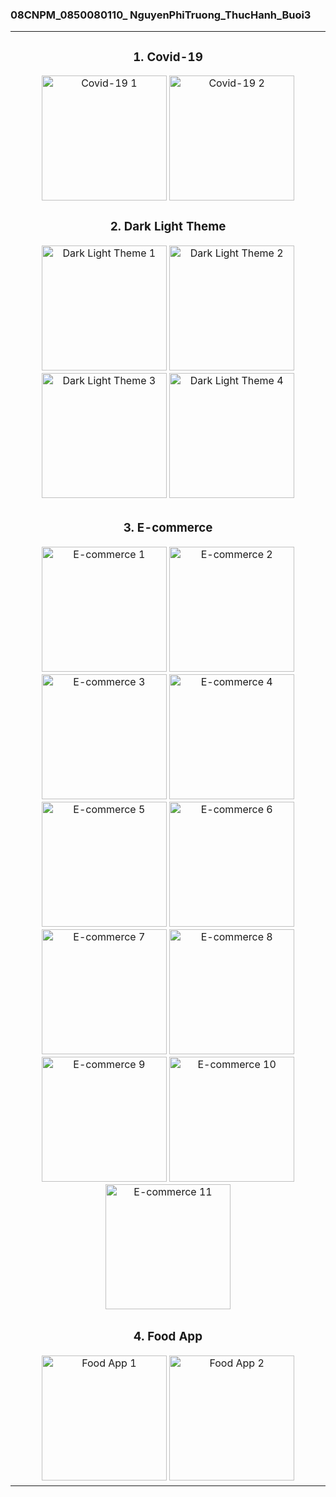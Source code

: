 ### 08CNPM_0850080110_ NguyenPhiTruong_ThucHanh_Buoi3

<div align="center">

<table>
<tr>
<td align="center">

### 1. Covid-19
<img src="https://github.com/nptruong01/Flutter_ThucHanh_Buoi3/assets/113322089/0912ed5d-3b37-46de-8766-2a3e4e6610d5.png" alt="Covid-19 1" width="200"/>
<img src="https://github.com/nptruong01/Flutter_ThucHanh_Buoi3/assets/113322089/8a871b75-adff-4cc8-aff2-85840055a2b0.png" alt="Covid-19 2" width="200"/>

### 2. Dark Light Theme
<img src="https://github.com/nptruong01/Flutter_ThucHanh_Buoi3/assets/113322089/a2b58760-8c5d-468d-ba8b-b07b4cb309e8.png" alt="Dark Light Theme 1" width="200"/>
<img src="https://github.com/nptruong01/Flutter_ThucHanh_Buoi3/assets/113322089/6212caa9-ddf6-440f-b0ca-38916f313938.png" alt="Dark Light Theme 2" width="200"/>
<img src="https://github.com/nptruong01/Flutter_ThucHanh_Buoi3/assets/113322089/41d2b8a3-1b00-4469-ac5b-a9f1eface0e3.png" alt="Dark Light Theme 3" width="200"/>
<img src="https://github.com/nptruong01/Flutter_ThucHanh_Buoi3/assets/113322089/a500c552-ce47-4967-a9fd-acea427fc4a5.png" alt="Dark Light Theme 4" width="200"/>

</td>
</tr>
<tr>
<td align="center">

### 3. E-commerce
<img src="https://github.com/nptruong01/Flutter_ThucHanh_Buoi3/assets/113322089/d60469c7-0773-417f-ad84-eee9202d3e8a.png" alt="E-commerce 1" width="200"/>
<img src="https://github.com/nptruong01/Flutter_ThucHanh_Buoi3/assets/113322089/b65fdebb-f424-4c8d-bc22-bebc4d60edc2.png" alt="E-commerce 2" width="200"/>
<img src="https://github.com/nptruong01/Flutter_ThucHanh_Buoi3/assets/113322089/f0e560c4-e048-4203-b5eb-93cc8421fcb5.png" alt="E-commerce 3" width="200"/>
<img src="https://github.com/nptruong01/Flutter_ThucHanh_Buoi3/assets/113322089/ff2a3c90-1bf4-444c-884d-b100a7fe3b8d.png" alt="E-commerce 4" width="200"/>
<img src="https://github.com/nptruong01/Flutter_ThucHanh_Buoi3/assets/113322089/24ffafd1-e31c-446a-81d8-09c35f8204e0.png" alt="E-commerce 5" width="200"/>
<img src="https://github.com/nptruong01/Flutter_ThucHanh_Buoi3/assets/113322089/54c8055f-cc65-481a-a14a-ab2b824a5e71.png" alt="E-commerce 6" width="200"/>
<img src="https://github.com/nptruong01/Flutter_ThucHanh_Buoi3/assets/113322089/f4ca1308-fbc7-4a9f-9d83-53052216d9f5.png" alt="E-commerce 7" width="200"/>
<img src="https://github.com/nptruong01/Flutter_ThucHanh_Buoi3/assets/113322089/34da9126-b821-484a-aa0d-d30f355c98dd.png" alt="E-commerce 8" width="200"/>
<img src="https://github.com/nptruong01/Flutter_ThucHanh_Buoi3/assets/113322089/10b0ec36-d4e8-4f93-86ae-d691b121d5b1.png" alt="E-commerce 9" width="200"/>
<img src="https://github.com/nptruong01/Flutter_ThucHanh_Buoi3/assets/113322089/fb2ae4c4-e5b3-426b-b5e7-17c8fb7de102.png" alt="E-commerce 10" width="200"/>
<img src="https://github.com/nptruong01/Flutter_ThucHanh_Buoi3/assets/113322089/407cf118-a404-4e8b-a971-6666687b303b.png" alt="E-commerce 11" width="200"/>

</td>
</tr>
<tr>
<td align="center">

### 4. Food App
<img src="https://github.com/nptruong01/Flutter_ThucHanh_Buoi3/assets/113322089/6ae7f6dc-b996-4f28-b102-cfcb5b38ddc6.png" alt="Food App 1" width="200"/>
<img src="https://github.com/nptruong01/Flutter_ThucHanh_Buoi3/assets/113322089/4697067f-a214-4900-857b-1ae35d9cddd5.png" alt="Food App 2" height="200"/>

</td>
</tr>
</table>

</div>
